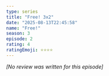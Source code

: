 ```yaml
---
type: series
title: "Free! 3x2"
date: "2025-08-13T22:45:58"
name: "Free!"
season: 3
episode: 2
rating: 4
ratingEmoji: ⭐️⭐️⭐️⭐️
---
```


*[No review was written for this episode]*
